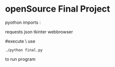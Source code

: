 # openSource Final Project

pyothon imports :

requests
json
tkinter
webbrowser

#execute
\\
use
```
./python final.py
```
to run program


